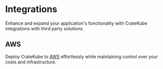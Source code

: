 # Integrations

Enhance and expand your application's functionality with CrateKube integrations with third party solutions. 

## AWS

Deploy CrateKube to [AWS](https://aws.amazon.com/) effortlessly while maintaining control over your costs and infrastructure. 